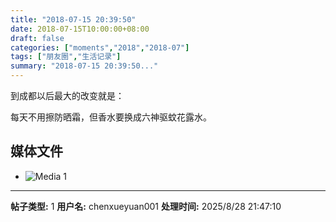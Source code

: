 ```yaml
---
title: "2018-07-15 20:39:50"
date: 2018-07-15T10:00:00+08:00
draft: false
categories: ["moments","2018","2018-07"]
tags: ["朋友圈","生活记录"]
summary: "2018-07-15 20:39:50..."
---
```


到成都以后最大的改变就是：

每天不用擦防晒霜，但香水要换成六神驱蚊花露水。

## 媒体文件

- ![Media 1](/Moments/photos/2018-07-15/201807152039500.jpg)

---

**帖子类型:** 1
**用户名:** chenxueyuan001
**处理时间:** 2025/8/28 21:47:10